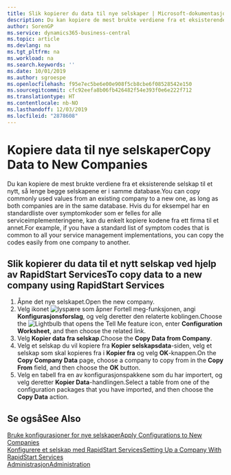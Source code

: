 ```yaml
---
title: Slik kopierer du data til nye selskaper | Microsoft-dokumentasjon
description: Du kan kopiere de mest brukte verdiene fra et eksisterende selskap til et nytt, så lenge begge selskapene er i samme database. Hvis du for eksempel har en standardliste over symptomkoder som er felles for alle serviceimplementeringene, kan du enkelt kopiere kodene fra ett firma til et annet.
author: SorenGP
ms.service: dynamics365-business-central
ms.topic: article
ms.devlang: na
ms.tgt_pltfrm: na
ms.workload: na
ms.search.keywords: ''
ms.date: 10/01/2019
ms.author: sgroespe
ms.openlocfilehash: f95e7ec5be6e00e908f5cb8cbe6f08528542e150
ms.sourcegitcommit: cfc92eefa8b06fb426482f54e393f0e6e222f712
ms.translationtype: HT
ms.contentlocale: nb-NO
ms.lasthandoff: 12/03/2019
ms.locfileid: "2878608"
---
```

# <a name="copy-data-to-new-companies"></a><span data-ttu-id="5eae5-104">Kopiere data til nye selskaper</span><span class="sxs-lookup"><span data-stu-id="5eae5-104">Copy Data to New Companies</span></span>
<span data-ttu-id="5eae5-105">Du kan kopiere de mest brukte verdiene fra et eksisterende selskap til et nytt, så lenge begge selskapene er i samme database.</span><span class="sxs-lookup"><span data-stu-id="5eae5-105">You can copy commonly used values from an existing company to a new one, as long as both companies are in the same database.</span></span> <span data-ttu-id="5eae5-106">Hvis du for eksempel har en standardliste over symptomkoder som er felles for alle serviceimplementeringene, kan du enkelt kopiere kodene fra ett firma til et annet.</span><span class="sxs-lookup"><span data-stu-id="5eae5-106">For example, if you have a standard list of symptom codes that is common to all your service management implementations, you can copy the codes easily from one company to another.</span></span>  

## <a name="to-copy-data-to-a-new-company-using-rapidstart-services"></a><span data-ttu-id="5eae5-107">Slik kopierer du data til et nytt selskap ved hjelp av RapidStart Services</span><span class="sxs-lookup"><span data-stu-id="5eae5-107">To copy data to a new company using RapidStart Services</span></span>  
1. <span data-ttu-id="5eae5-108">Åpne det nye selskapet.</span><span class="sxs-lookup"><span data-stu-id="5eae5-108">Open the new company.</span></span>  
2. <span data-ttu-id="5eae5-109">Velg ikonet ![lyspære som åpner Fortell meg-funksjonen](media/ui-search/search_small.png "Fortell hva du vil gjøre"), angi **Konfigurasjonsforslag**, og velg deretter den relaterte koblingen.</span><span class="sxs-lookup"><span data-stu-id="5eae5-109">Choose the ![Lightbulb that opens the Tell Me feature](media/ui-search/search_small.png "Tell me what you want to do") icon, enter **Configuration Worksheet**, and then choose the related link.</span></span>  
3. <span data-ttu-id="5eae5-110">Velg **Kopier data fra selskap**.</span><span class="sxs-lookup"><span data-stu-id="5eae5-110">Choose the **Copy Data from Company**.</span></span>  
4. <span data-ttu-id="5eae5-111">Velg et selskap du vil kopiere fra **Kopier selskapsdata**-siden, velg et selskap som skal kopieres fra i **Kopier fra** og velg **OK**-knappen.</span><span class="sxs-lookup"><span data-stu-id="5eae5-111">On the **Copy Company Data** page, choose a company to copy from in the **Copy From** field, and then choose the **OK** button.</span></span>  
5. <span data-ttu-id="5eae5-112">Velg en tabell fra en av konfigurasjonspakkene som du har importert, og velg deretter **Kopier Data**-handlingen.</span><span class="sxs-lookup"><span data-stu-id="5eae5-112">Select a table from one of the configuration packages that you have imported, and then choose the **Copy Data** action.</span></span>

## <a name="see-also"></a><span data-ttu-id="5eae5-113">Se også</span><span class="sxs-lookup"><span data-stu-id="5eae5-113">See Also</span></span>
[<span data-ttu-id="5eae5-114">Bruke konfigurasjoner for nye selskaper</span><span class="sxs-lookup"><span data-stu-id="5eae5-114">Apply Configurations to New Companies</span></span>](admin-apply-configuration-to-new-companies.md)  
[<span data-ttu-id="5eae5-115">Konfigurere et selskap med RapidStart Services</span><span class="sxs-lookup"><span data-stu-id="5eae5-115">Setting Up a Company With RapidStart Services</span></span>](admin-set-up-a-company-with-rapidstart.md)  
[<span data-ttu-id="5eae5-116">Administrasjon</span><span class="sxs-lookup"><span data-stu-id="5eae5-116">Administration</span></span>](admin-setup-and-administration.md)
